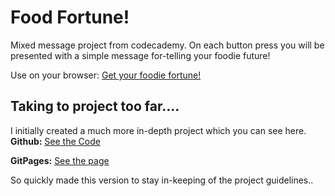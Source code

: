Food Fortune!
=============

Mixed message project from codecademy. On each button press you will be presented with a simple message for-telling your foodie future!

Use on your browser:
[Get your foodie fortune!](https://thenuggitman.github.io/MixedMessages/)

Taking to project too far.... 
------
I initially created a much more in-depth project which you can see here. 
**Github:**
[See the Code](https://github.com/TheNuggitMan/SongStructureGenerator)

**GitPages:**
[See the page](https://thenuggitman.github.io/SongStructureGenerator/)

So quickly made this version to stay in-keeping of the project guidelines..